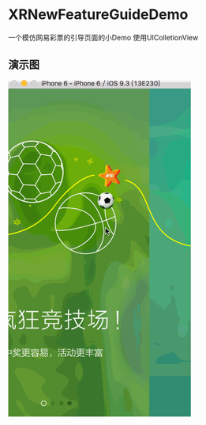 # XRNewFeatureGuideDemo
一个模仿网易彩票的引导页面的小Demo  使用UIColletionView

## 演示图
![image](https://github.com/Sheldon-XieRu/XRNewFeatureGuideDemo/blob/master/guideView.gif?raw=true)
